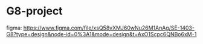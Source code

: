 # G8-project


figma:
https://www.figma.com/file/xsQ58vXMJ60wNu26M1AnAg/SE-1403-G8?type=design&node-id=0%3A1&mode=design&t=AxO1Scpc6QNBo6xM-1
